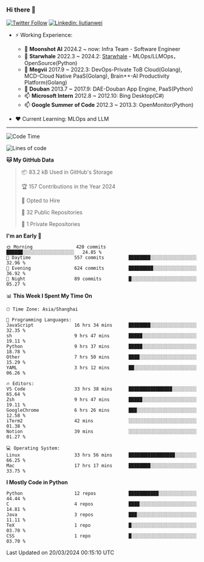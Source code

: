 ### Hi there 👋

[![Twitter Follow](https://img.shields.io/twitter/follow/tianweidut?style=social)](https://twitter.com/tianweidut)
[![Linkedin: liutianwei](https://img.shields.io/badge/-liutianwei-blue?style=flat-square&logo=Linkedin&logoColor=white&link=https://www.linkedin.com/in/liutianwei/)](https://www.linkedin.com/in/liutianwei/)

- ⚡ Working Experience:
  - 🔭 **Moonshot AI**  2024.2 ~ now: Infra Team - Software Engineer
  - 🌱 **Starwhale** 2022.3 ~ 2024.2: [Starwhale](https://github.com/star-whale/starwhale) - MLOps/LLMOps，OpenSource(Python)
  - 🌱 **Megvii** 2017.9 ~ 2022.3: DevOps-Private ToB Cloud(Golang), MCD-Cloud Native PaaS(Golang), Brain++-AI Productivity Platform(Golang)
  - 🌱 **Douban** 2013.7 ~ 2017.9: DAE-Douban App Engine, PaaS(Python)
  - 📫 **Microsoft Intern** 2012.8 ~ 2012.10: Bing Desktop(C#)
  - 📫 **Google Summer of Code** 2012.3 ~ 2013.3: OpenMonitor(Python)

- ❤️ Current Learning: MLOps and LLM

---
<!--START_SECTION:waka-->
![Code Time](http://img.shields.io/badge/Code%20Time-5%2C008%20hrs%2035%20mins-blue)

![Lines of code](https://img.shields.io/badge/From%20Hello%20World%20I%27ve%20Written-1.3%20million%20lines%20of%20code-blue)

**🐱 My GitHub Data** 

> 📦 83.2 kB Used in GitHub's Storage 
 > 
> 🏆 157 Contributions in the Year 2024
 > 
> 💼 Opted to Hire
 > 
> 📜 32 Public Repositories 
 > 
> 🔑 1 Private Repositories 
 > 
**I'm an Early 🐤** 

```text
🌞 Morning                420 commits         ██████░░░░░░░░░░░░░░░░░░░   24.85 % 
🌆 Daytime                557 commits         ████████░░░░░░░░░░░░░░░░░   32.96 % 
🌃 Evening                624 commits         █████████░░░░░░░░░░░░░░░░   36.92 % 
🌙 Night                  89 commits          █░░░░░░░░░░░░░░░░░░░░░░░░   05.27 % 
```


📊 **This Week I Spent My Time On** 

```text
🕑︎ Time Zone: Asia/Shanghai

💬 Programming Languages: 
JavaScript               16 hrs 34 mins      ████████░░░░░░░░░░░░░░░░░   32.35 % 
sh                       9 hrs 47 mins       █████░░░░░░░░░░░░░░░░░░░░   19.11 % 
Python                   9 hrs 37 mins       █████░░░░░░░░░░░░░░░░░░░░   18.78 % 
Other                    7 hrs 50 mins       ████░░░░░░░░░░░░░░░░░░░░░   15.29 % 
YAML                     3 hrs 12 mins       ██░░░░░░░░░░░░░░░░░░░░░░░   06.26 % 

🔥 Editors: 
VS Code                  33 hrs 38 mins      ████████████████░░░░░░░░░   65.64 % 
Zsh                      9 hrs 47 mins       █████░░░░░░░░░░░░░░░░░░░░   19.11 % 
GoogleChrome             6 hrs 26 mins       ███░░░░░░░░░░░░░░░░░░░░░░   12.58 % 
iTerm2                   42 mins             ░░░░░░░░░░░░░░░░░░░░░░░░░   01.38 % 
Notion                   39 mins             ░░░░░░░░░░░░░░░░░░░░░░░░░   01.27 % 

💻 Operating System: 
Linux                    33 hrs 56 mins      █████████████████░░░░░░░░   66.25 % 
Mac                      17 hrs 17 mins      ████████░░░░░░░░░░░░░░░░░   33.75 % 
```

**I Mostly Code in Python** 

```text
Python                   12 repos            ███████████░░░░░░░░░░░░░░   44.44 % 
C                        4 repos             ████░░░░░░░░░░░░░░░░░░░░░   14.81 % 
Java                     3 repos             ███░░░░░░░░░░░░░░░░░░░░░░   11.11 % 
TeX                      1 repo              █░░░░░░░░░░░░░░░░░░░░░░░░   03.70 % 
CSS                      1 repo              █░░░░░░░░░░░░░░░░░░░░░░░░   03.70 % 
```




 Last Updated on 20/03/2024 00:15:10 UTC
<!--END_SECTION:waka-->
